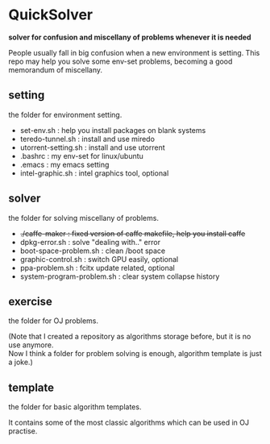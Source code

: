 # QuickSolver
**solver for confusion and miscellany of problems whenever it is needed**

 People usually fall in big confusion when a new environment is setting. This repo may help you solve some env-set problems, becoming a good memorandum of miscellany.
 
 ## setting
the folder for environment setting.
- set-env.sh : help you install packages on blank systems
- teredo-tunnel.sh : install and use miredo 
- utorrent-setting.sh : install and use utorrent
- .bashrc : my env-set for linux/ubuntu
- .emacs : my emacs setting
- intel-graphic.sh : intel graphics tool, optional
## solver 
the folder for solving miscellany of problems.
- ~~./caffe-maker : fixed version of caffe makefile, help you install caffe~~
- dpkg-error.sh : solve "dealing with.." error
- boot-space-problem.sh : clean /boot space
- graphic-control.sh : switch GPU easily, optional
- ppa-problem.sh : fcitx update related, optional
- system-program-problem.sh : clear system collapse history

## exercise
the folder for OJ problems.<br>

(Note that I created a repository as algorithms storage before, but it is no use anymore.<br>
Now I think a folder for problem solving is enough, algorithm template is just a joke.)

## template
the folder for basic algorithm templates.

It contains some of the most classic algorithms which can be used in OJ practise.
